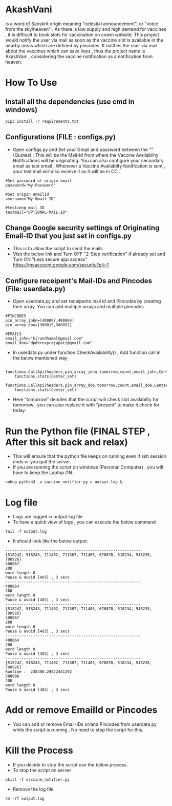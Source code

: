 # AkashVani
is a word of Sanskrit origin meaning "celestial announcement", or "voice from the sky/heaven" .  As there is low supply and high demand for vaccines , it is difficult to book slots for vaccination on cowin website. This project would notify the user via mail as soon as the vaccine slot is available in the nearby areas which are defined by pincodes. It notifies the user via mail about the vaccines which can save lives , thus the project name is AkashVani , considering the vaccine notification as a notification from heaven.

# How To Use

## Install all the dependencies (use cmd in windows)
```
pip3 install -r requirements.txt
```
## Configurations (FILE : configs.py)
- Open configs.py and Set your Gmail and password between the "" (Quotes) . This will be the Mail-Id from where the Vaccine Availability Notifications will be originating. You can also configure your secondary email as test email . Whenever a Vaccine Availabilty Notification is sent , your test mail will also receive it as it will be in CC .
```
#Set password of origin email
password="My-Password"

#Set origin emailId
username="My-Gmail-ID"

#testinng mail ID
testmail="OPTIONAL-MAIL-ID"
```

## Change Google security settings of Originating Email-ID that you just set in configs.py
- This is to allow the script to send the mails 
- Visit the below link and Turn OFF "2-Step verification" if already set and Turn ON "Less secure app access"
 https://myaccount.google.com/security?pli=1
 
## Configure receipent's Mail-IDs and Pincodes (File: userdata.py)
- Open userdata.py and set receipents mail id and Pincodes by creating their array. You can add multiple arrays and multiple pincodes
```
#PINCODES
pin_array_john=[400067,400064]
pin_array_doe=[380015,380052]

#EMAILS
email_john="kirandhamal@gmail.com"
email_doe="dpdhruvprajapati@gmail.com"
```
- In userdata.py under function CheckAvailability() , Add function call in the below mentioned way
```
    functions.CallApi(headers,pin_array_john,tomorrow,count,email_john,Center_set)
    functions.stats(Center_set)
    functions.CallApi(headers,pin_array_doe,tomorrow,count,email_doe,Center_set)
    functions.stats(Center_set)
```
- Here "tomorrow" denotes that the script will check slot availabilty for tomorrow . you can also replace it with "present" to make it check for today.

# Run the Python file (FINAL STEP , After this sit back and relax)
- This will ensure that the python file keeps on running even if ssh session ends or you quit the server. 
- If you are running the script on windows (Personal Computer) , you will have to keep the Laptop ON.
```
nohup python3 -u vaccine_notifier.py > output.log &
```

# Log file
- Logs are logged in output.log file
- To have a quick view of logs , you can execute the below command
```
tail -f output.log
```

- It should look like the below output:
```
-----------------------------------------------------------
{518242, 518243, 711402, 711387, 711405, 670870, 518234, 518235, 700926}
400067
200
word length 0
Pause & avoid [403] , 3 secs
-----------------------------------------------------------
400064
200
word length 0
Pause & avoid [403] , 3 secs
-----------------------------------------------------------
{518242, 518243, 711402, 711387, 711405, 670870, 518234, 518235, 700926}
400067
200
word length 0
Pause & avoid [403] , 3 secs
-----------------------------------------------------------
400064
200
word length 0
Pause & avoid [403] , 3 secs
-----------------------------------------------------------
{518242, 518243, 711402, 711387, 711405, 670870, 518234, 518235, 700926}
Runtime :  230308.29872441292
380008
200
word length 0
Pause & avoid [403] , 3 secs
```

# Add or remove EmailId or Pincodes
- You can add or remove Email-IDs or/and Pincodes from userdata.py while the script is running . No need to stop the script for this.

# Kill the Process
- If you decide to stop the script use the below process.
- To stop the script on server 
```
pkill -f vaccine_notifier.py
```
- Remove the log file
```
rm -rf output.log 
```

